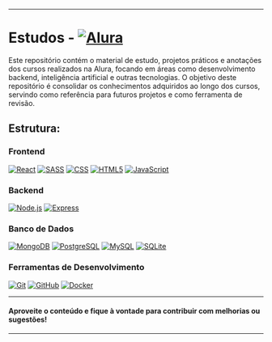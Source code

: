 

---

# Estudos - [![Alura](https://img.shields.io/badge/Alura-2A7CFF?style=flat&logo=alura&logoColor=white)](https://www.alura.com.br/)

Este repositório contém o material de estudo, projetos práticos e anotações dos cursos realizados na Alura, focando em áreas como desenvolvimento backend, inteligência artificial e outras tecnologias. O objetivo deste repositório é consolidar os conhecimentos adquiridos ao longo dos cursos, servindo como referência para futuros projetos e como ferramenta de revisão.

## Estrutura:

### Frontend
[![React](https://img.shields.io/badge/React-61DAFB?style=flat&logo=react&logoColor=white)](https://reactjs.org/)
[![SASS](https://img.shields.io/badge/SASS-CC6699?style=flat&logo=sass&logoColor=white)](https://sass-lang.com/)
[![CSS](https://img.shields.io/badge/CSS-1572B6?style=flat&logo=css3&logoColor=white)](https://www.w3.org/Style/CSS/)
[![HTML5](https://img.shields.io/badge/HTML5-E34F26?style=flat&logo=html5&logoColor=white)](https://developer.mozilla.org/en-US/docs/Web/HTML)
[![JavaScript](https://img.shields.io/badge/JavaScript-F7DF1E?style=flat&logo=javascript&logoColor=white)](https://www.javascript.com/)

### Backend
[![Node.js](https://img.shields.io/badge/Node.js-339933?style=flat&logo=node.js&logoColor=white)](https://nodejs.org/)
[![Express](https://img.shields.io/badge/Express-000000?style=flat&logo=express&logoColor=white)](https://expressjs.com/)

### Banco de Dados
[![MongoDB](https://img.shields.io/badge/MongoDB-47A248?style=flat&logo=mongodb&logoColor=white)](https://www.mongodb.com/)
[![PostgreSQL](https://img.shields.io/badge/PostgreSQL-336791?style=flat&logo=postgresql&logoColor=white)](https://www.postgresql.org/)
[![MySQL](https://img.shields.io/badge/MySQL-4479A1?style=flat&logo=mysql&logoColor=white)](https://www.mysql.com/)
[![SQLite](https://img.shields.io/badge/SQLite-003B57?style=flat&logo=sqlite&logoColor=white)](https://www.sqlite.org/)



### Ferramentas de Desenvolvimento
[![Git](https://img.shields.io/badge/Git-F05032?style=flat&logo=git&logoColor=white)](https://git-scm.com/)
[![GitHub](https://img.shields.io/badge/GitHub-181717?style=flat&logo=github&logoColor=white)](https://github.com/)
[![Docker](https://img.shields.io/badge/Docker-2496ED?style=flat&logo=docker&logoColor=white)](https://www.docker.com/)


---

#### Aproveite o conteúdo e fique à vontade para contribuir com melhorias ou sugestões!

---

